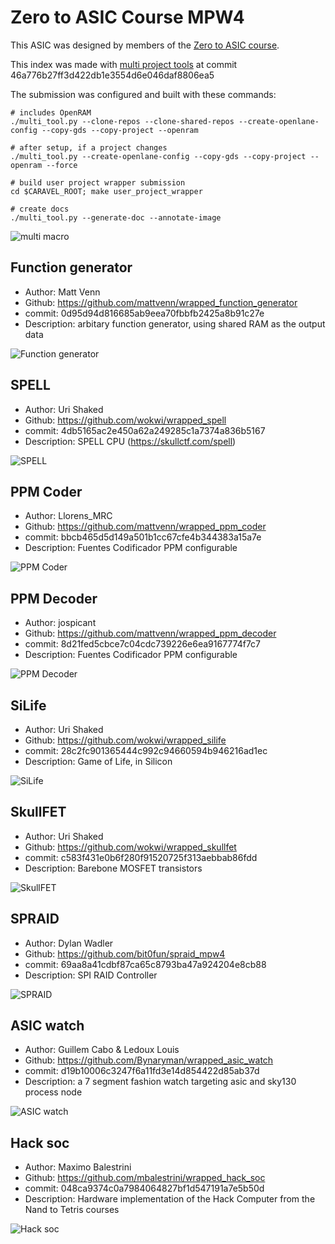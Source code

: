 # Zero to ASIC Course MPW4

This ASIC was designed by members of the [Zero to ASIC course](https://zerotoasiccourse.com).

This index was made with [multi project tools](https://github.com/mattvenn/multi_project_tools) at commit 46a776b27ff3d422db1e3554d6e046daf8806ea5

The submission was configured and built with these commands:

    # includes OpenRAM
    ./multi_tool.py --clone-repos --clone-shared-repos --create-openlane-config --copy-gds --copy-project --openram

    # after setup, if a project changes
    ./multi_tool.py --create-openlane-config --copy-gds --copy-project --openram --force

    # build user project wrapper submission
    cd $CARAVEL_ROOT; make user_project_wrapper

    # create docs
    ./multi_tool.py --generate-doc --annotate-image

![multi macro](pics/multi_macro_annotated.png)

## Function generator

* Author: Matt Venn
* Github: https://github.com/mattvenn/wrapped_function_generator
* commit: 0d95d94d816685ab9eea70fbbfb2425a8b91c27e
* Description: arbitary function generator, using shared RAM as the output data

![Function generator](pics/function_generator.png)

## SPELL

* Author: Uri Shaked
* Github: https://github.com/wokwi/wrapped_spell
* commit: 4db5165ac2e450a62a249285c1a7374a836b5167
* Description: SPELL CPU (https://skullctf.com/spell)

![SPELL](pics/spell.png)

## PPM Coder

* Author: Llorens_MRC
* Github: https://github.com/mattvenn/wrapped_ppm_coder
* commit: bbcb465d5d149a501b1cc67cfe4b344383a15a7e
* Description: Fuentes Codificador PPM configurable

![PPM Coder](pics/PPM_Codec4_8ch.png)

## PPM Decoder

* Author: jospicant
* Github: https://github.com/mattvenn/wrapped_ppm_decoder
* commit: 8d21fed5cbce7c04cdc739226e6ea9167774f7c7
* Description: Fuentes Codificador PPM configurable

![PPM Decoder](pics/01_Module_Decoder_8Ch.png)

## SiLife

* Author: Uri Shaked
* Github: https://github.com/wokwi/wrapped_silife
* commit: 28c2fc901365444c992c94660594b946216ad1ec
* Description: Game of Life, in Silicon

![SiLife](pics/silife.png)

## SkullFET

* Author: Uri Shaked
* Github: https://github.com/wokwi/wrapped_skullfet
* commit: c583f431e0b6f280f91520725f313aebbab86fdd
* Description: Barebone MOSFET transistors

![SkullFET](pics/skullfet_inverter.png)

## SPRAID

* Author: Dylan Wadler
* Github: https://github.com/bit0fun/spraid_mpw4
* commit: 69aa8a41cdbf87ca65c8793ba47a924204e8cb88
* Description: SPI RAID Controller

![SPRAID](pics/spraid.png)

## ASIC watch

* Author: Guillem Cabo & Ledoux Louis
* Github: https://github.com/Bynaryman/wrapped_asic_watch
* commit: d19b10006c3247f6a11fd3e14d854422d85ab37d
* Description: a 7 segment fashion watch targeting asic and sky130 process node

![ASIC watch](pics/layers.png)

## Hack soc

* Author: Maximo Balestrini
* Github: https://github.com/mbalestrini/wrapped_hack_soc
* commit: 048ca9374c0a7984064827bf1d547191a7e5b50d
* Description: Hardware implementation of the Hack Computer from the Nand to Tetris courses

![Hack soc](pics/project.jpg)

